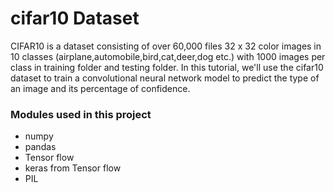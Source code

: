# cifar10 Dataset
 CIFAR10 is a dataset consisting of over 60,000 files 32 x 32 color images in 10 classes (airplane,automobile,bird,cat,deer,dog etc.) 
 with 1000 images per class in training folder and testing folder. In this tutorial, we'll use the cifar10 dataset to train a convolutional neural network model
 to predict the type of an image and its percentage of confidence.
 
 ### Modules used in this project
 - numpy 
 - pandas
 - Tensor flow
 - keras from Tensor flow
 - PIL
 
